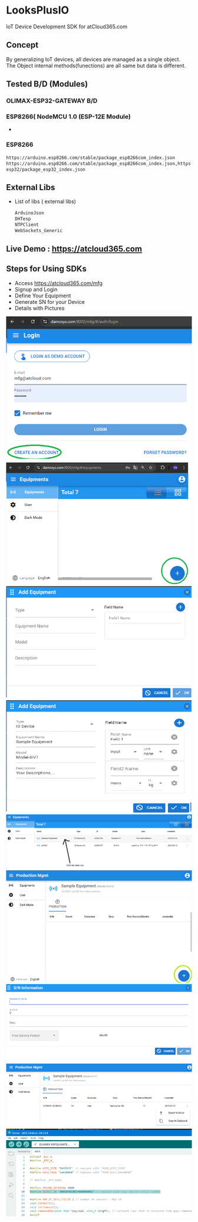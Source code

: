 # LooksPlusIO

IoT Device Development SDK for atCloud365.com

## Concept

By generalizing IoT devices, all devices are managed as a single object.<br>
The Object internal methods(funections) are all same but data is different.

## Tested B/D (Modules)

### OLIMAX-ESP32-GATEWAY B/D
### ESP8266( NodeMCU 1.0 (ESP-12E Module)

- 

### ESP8266


```text
https://arduino.esp8266.com/stable/package_esp8266com_index.json
https://arduino.esp8266.com/stable/package_esp8266com_index.json,https://espressif.github.io/arduino-esp32/package_esp32_index.json
```

## External Libs

- List of libs ( external libs)
  
  ```text
  ArduinoJson
  DHTesp
  NTPClient
  WebSockets_Generic
  ```

## Live Demo : https://atcloud365.com

## Steps for Using SDKs

- Access https://atcloud365.com/mfg
- Signup and Login
- Define Your Equipment
- Generate SN for your Device
- Details with Pictures

![image](./images/mfg_signup.png)
![image](./images/mfg_add_equipment.png)
![image](./images/mfg_add_equipment_dlg.png)
![image](./images/mfg_add_equipment_dlg2.png)
![image](./images/mfg_list_of_equipments_table.png)
![image](./images/mfg_equipments_gen_sn.png)
![image](./images/mfg_equipments_gen_sn_confirm.png)

![image](./images/mfg_sn_export.png)
![image](./images/mfg_sn_in_sketch.png)